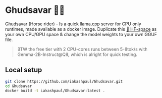# Ghudsavar 🏇🏻

Ghudsavar (Horse rider) - Is a quick llama.cpp server for CPU only runtimes, made available as a docker image. Duplicate this [🤗 HF-space](https://huggingface.co/spaces/iAkashPaul/Ghudsavar) as your own CPU/GPU space & change the model weights to your own GGUF file. 

> BTW the free tier with 2 CPU-cores runs between 5-8tok/s with Gemma-2B-Instruct@Q8, which is alright for quick testing.

## Local setup

```bash
git clone https://github.com/iakashpaul/Ghudsavar.git
cd Ghudsavar
docker build -t iakashpaul/Ghudsavar:latest .
```
